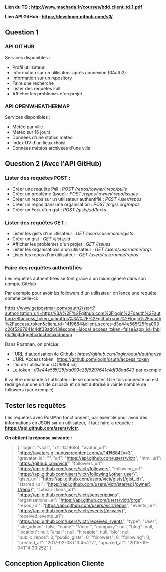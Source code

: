 **Lien du TD : http://www.machada.fr/courses/bdd_client_td_1.pdf**

**Lien API GitHub : https://developer.github.com/v3/**

## Question 1

### API GITHUB
Services disponibles :
  - Profil utilisateur
  - Information sur un utilisateur après connexion (OAuth2)
  - Information sur un repository
  - Faire une recherche
  - Lister des requêtes Pull
  - Afficher les problèmes d'un projet
  
### API OPENWHEATHERMAP
Services disponibles :
  - Météo par ville
  - Météo sur 16 jours
  - Données d'une station météo
  - Index UV d'un lieux choisi
  - Données météos archivées d'une ville

## Question 2 (Avec l'API GitHub)

### Lister des requêtes POST :
  - Créer une requête Pull : *POST /repos/:owner/:repo/pulls*
  - Créer un problème (issue) : *POST /repos/:owner/:repo/issues*
  - Créer un repos sur un utilisateur authentifié : *POST /user/repos*
  - Créer un repos dans une organisation : *POST /orgs/:org/repos*
  - Créer un Fork d'un gist : *POST /gists/:id/forks*

### Lister des requêtes GET :
  - Lister les gists d'un utlisateur : *GET /users/:username/gists*
  - Créer un gist : *GET /gists/:id*
  - Afficher les problèmes d'un projet : *GET /issues*
  - Lister les organisations d'un utilisateur : *GET /users/:username/orgs*
  - Lister les repos d'un utilisateur : *GET /users/:username/repos*

### Faire des requêtes authentifiés
Les requêtes authentifiées se font grâce à un *token* généré dans son compte GitHub

Par exemple pour avoir les followers d'un utilisateur, on lance une requête comme celle-ci:

https://www.getpostman.com/oauth2/start?authorization_url=https%3A%2F%2Fgithub.com%2Flogin%2Foauth%2Fauthorize&access_token_url=https%3A%2F%2Fgithub.com%2Flogin%2Foauth%2Faccess_token&client_id=1419684&client_secret=d3e44e565f25fda093c26f5297641c4df38ad643&scope=&local_access_token=false&app_id=fhbjgbiflinjbdggehcddcbncdddomop

Dans Postman, on précise:
  - l'URL d'autorisation de Github : *https://github.com/login/oauth/authorize*
  - L'URL Access token : https://github.com/login/oauth/access_token
  - L'id de l'utilisateur (*1419684* ici) 
  - Le token : *d3e44e565f25fda093c26f5297641c4df38ad643* par exemple

Il va être demandé à l'utilisateur de se connecter. Une fois connecté on est redirigé sur une url de callback et on est autorisé à voir le nombre de followers (par exemple)


## Tester les requêtes
Les requêtes avec PostMan fonctionnent, par exemple pour avoir des informations en JSON sur un utilisateur, il faut faire la requête : **https://api.github.com/users/victr**.

**On obtient la réponse suivante :**

> {
  "login": "victr",
  "id": 1419684,
  "avatar_url": "https://avatars.githubusercontent.com/u/1419684?v=3",
  "gravatar_id": "",
  "url": "https://api.github.com/users/victr",
  "html_url": "https://github.com/victr",
  "followers_url": "https://api.github.com/users/victr/followers",
  "following_url": "https://api.github.com/users/victr/following{/other_user}",
  "gists_url": "https://api.github.com/users/victr/gists{/gist_id}",
  "starred_url": "https://api.github.com/users/victr/starred{/owner}{/repo}",
  "subscriptions_url": "https://api.github.com/users/victr/subscriptions",
  "organizations_url": "https://api.github.com/users/victr/orgs",
  "repos_url": "https://api.github.com/users/victr/repos",
  "events_url": "https://api.github.com/users/victr/events{/privacy}",
  "received_events_url": "https://api.github.com/users/victr/received_events",
  "type": "User",
  "site_admin": false,
  "name": "Victor",
  "company": null,
  "blog": null,
  "location": null,
  "email": null,
  "hireable": null,
  "bio": null,
  "public_repos": 0,
  "public_gists": 0,
  "followers": 0,
  "following": 0,
  "created_at": "2012-02-08T13:45:21Z",
  "updated_at": "2015-09-04T14:33:25Z"
}

## Conception Application Cliente

